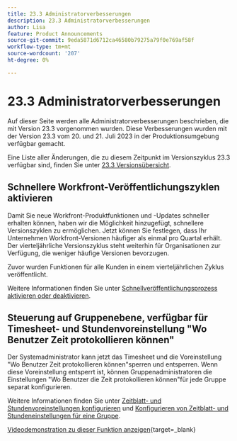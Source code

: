 ```yaml
---
title: 23.3 Administratorverbesserungen
description: 23.3 Administratorverbesserungen
author: Lisa
feature: Product Announcements
source-git-commit: 9eda5871d6712ca46580b79275a79f0e769af58f
workflow-type: tm+mt
source-wordcount: '207'
ht-degree: 0%

---
```


# 23.3 Administratorverbesserungen

Auf dieser Seite werden alle Administratorverbesserungen beschrieben, die mit Version 23.3 vorgenommen wurden. Diese Verbesserungen wurden mit der Version 23.3 vom 20. und 21. Juli 2023 in der Produktionsumgebung verfügbar gemacht.

Eine Liste aller Änderungen, die zu diesem Zeitpunkt im Versionszyklus 23.3 verfügbar sind, finden Sie unter [23.3 Versionsübersicht](/help/quicksilver/product-announcements/product-releases/23.3-release-activity/23-3-release-overview.md).

## Schnellere Workfront-Veröffentlichungszyklen aktivieren

Damit Sie neue Workfront-Produktfunktionen und -Updates schneller erhalten können, haben wir die Möglichkeit hinzugefügt, schnellere Versionszyklen zu ermöglichen. Jetzt können Sie festlegen, dass Ihr Unternehmen Workfront-Versionen häufiger als einmal pro Quartal erhält. Der vierteljährliche Versionszyklus steht weiterhin für Organisationen zur Verfügung, die weniger häufige Versionen bevorzugen.

Zuvor wurden Funktionen für alle Kunden in einem vierteljährlichen Zyklus veröffentlicht.

Weitere Informationen finden Sie unter [Schnellveröffentlichungsprozess aktivieren oder deaktivieren](/help/quicksilver/administration-and-setup/set-up-workfront/configure-system-defaults/enable-fast-release-process.md).

## Steuerung auf Gruppenebene, verfügbar für Timesheet- und Stundenvoreinstellung &quot;Wo Benutzer Zeit protokollieren können&quot;

Der Systemadministrator kann jetzt das Timesheet und die Voreinstellung &quot;Wo Benutzer Zeit protokollieren können&quot;sperren und entsperren. Wenn diese Voreinstellung entsperrt ist, können Gruppenadministratoren die Einstellungen &quot;Wo Benutzer die Zeit protokollieren können&quot;für jede Gruppe separat konfigurieren.

Weitere Informationen finden Sie unter [Zeitblatt- und Stundenvoreinstellungen konfigurieren](/help/quicksilver/administration-and-setup/set-up-workfront/configure-timesheets-schedules/timesheet-and-hour-preferences.md) und [Konfigurieren von Zeitblatt- und Stundeneinstellungen für eine Gruppe](/help/quicksilver/administration-and-setup/manage-groups/create-and-manage-groups/configure-timesheet-hour-preferences-group.md).

[Videodemonstration zu dieser Funktion anzeigen](https://video.tv.adobe.com/v/3419111/){target=_blank}
